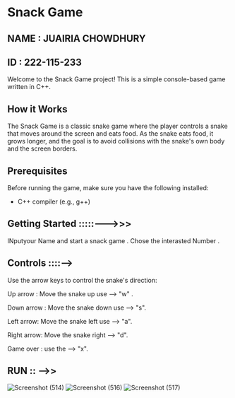 # Snack Game
## NAME : JUAIRIA CHOWDHURY
## ID :  222-115-233

Welcome to the Snack Game project! This is a simple console-based game written in C++.

## How it Works

The Snack Game is a classic snake game where the player controls a snake that moves around the screen and eats food. As the snake eats food, it grows longer, and the goal is to avoid collisions with the snake's own body and the screen borders.

## Prerequisites

Before running the game, make sure you have the following installed:

- C++ compiler (e.g., g++)

## Getting Started :::::--->>>
INputyour Name and start a snack game .
Chose the interasted Number . 


## Controls ::::-->

Use the arrow keys to control the snake's direction:

Up arrow : Move the snake up use --> "w" .

Down arrow : Move the snake down use -->  "s".

Left arrow: Move the snake left use -->  "a".

Right arrow: Move the snake right -->   "d".

Game over : use the --> "x".

## RUN :: -->>
![Screenshot (514)](https://github.com/Juairia-chowdhury/snack-game/assets/142811842/57ddbabd-c0bb-4699-a84f-8f01d2d78557)
![Screenshot (516)](https://github.com/Juairia-chowdhury/snack-game/assets/142811842/ffed8c02-9569-4823-8775-f6bc3d94cadb)
![Screenshot (517)](https://github.com/Juairia-chowdhury/snack-game/assets/142811842/395cdb8c-f004-47af-b91b-d229a968754a)

